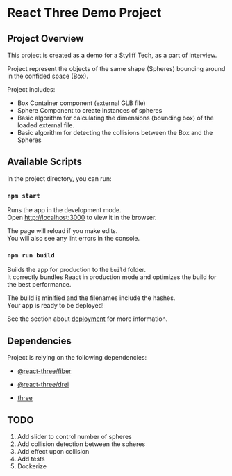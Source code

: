 # React Three Demo Project

## Project Overview

This project is created as a demo for a Styliff Tech, as a part of interview.

Project represent the objects of the same shape (Spheres) bouncing around in the confided space (Box).

Project includes:

- Box Container component (external GLB file)
- Sphere Component to create instances of spheres
- Basic algorithm for calculating the dimensions (bounding box) of the loaded external file.
- Basic algorithm for detecting the collisions between the Box and the Spheres

## Available Scripts

In the project directory, you can run:

### `npm start`

Runs the app in the development mode.\
Open [http://localhost:3000](http://localhost:3000) to view it in the browser.

The page will reload if you make edits.\
You will also see any lint errors in the console.

### `npm run build`

Builds the app for production to the `build` folder.\
It correctly bundles React in production mode and optimizes the build for the best performance.

The build is minified and the filenames include the hashes.\
Your app is ready to be deployed!

See the section about [deployment](https://facebook.github.io/create-react-app/docs/deployment) for more information.

## Dependencies

Project is relying on the following dependencies:

- [@react-three/fiber](https://docs.pmnd.rs/react-three-fiber/getting-started/introduction)

- [@react-three/drei](https://docs.pmnd.rs/drei/introduction)

- [three](https://threejs.org/docs/#manual/en/introduction/Installation)

## TODO

1. Add slider to control number of spheres
2. Add collision detection between the spheres
3. Add effect upon collision
4. Add tests
5. Dockerize
